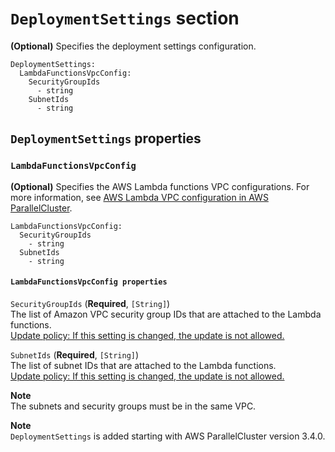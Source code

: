 # `DeploymentSettings` section<a name="DeploymentSettings-cluster-v3"></a>

**\(Optional\)** Specifies the deployment settings configuration\.

```
DeploymentSettings:
  LambdaFunctionsVpcConfig:
    SecurityGroupIds
      - string
    SubnetIds
      - string
```

## `DeploymentSettings` properties<a name="DeploymentSettings-cluster-v3.properties"></a>

### `LambdaFunctionsVpcConfig`<a name="DeploymentSettings-cluster-v3-LambdaFunctionsVpcConfig"></a>

**\(Optional\)** Specifies the AWS Lambda functions VPC configurations\. For more information, see [AWS Lambda VPC configuration in AWS ParallelCluster](lambda-vpc-v3.md)\.

```
LambdaFunctionsVpcConfig:
  SecurityGroupIds
    - string
  SubnetIds
    - string
```

#### `LambdaFunctionsVpcConfig properties`<a name="DeploymentSettings-cluster-v3-LambdaFunctionsVpcConfig.properties"></a>

`SecurityGroupIds` \(**Required**, `[String]`\)  
The list of Amazon VPC security group IDs that are attached to the Lambda functions\.  
[Update policy: If this setting is changed, the update is not allowed.](using-pcluster-update-cluster-v3.md#update-policy-fail-v3)

`SubnetIds` \(**Required**, `[String]`\)  
The list of subnet IDs that are attached to the Lambda functions\.  
[Update policy: If this setting is changed, the update is not allowed.](using-pcluster-update-cluster-v3.md#update-policy-fail-v3)

**Note**  
The subnets and security groups must be in the same VPC\.

**Note**  
`DeploymentSettings` is added starting with AWS ParallelCluster version 3\.4\.0\.
